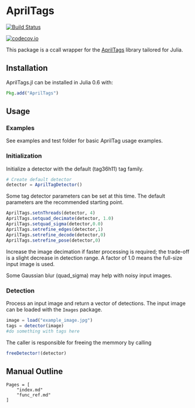 # AprilTags

[![Build Status](https://travis-ci.org/JuliaRobotics/AprilTags.jl.svg?branch=master)](https://travis-ci.org/JuliaRobotics/AprilTags.jl)

[![codecov.io](http://codecov.io/github/JuliaRobotics/AprilTags.jl/coverage.svg?branch=master)](http://codecov.io/github/JuliaRobotics/AprilTags.jl?branch=master)

This package is a ccall wrapper for the [AprilTags](https://april.eecs.umich.edu/software/apriltag.html) library tailored for Julia.

## Installation
AprilTags.jl can be installed in Julia 0.6 with:
```julia
Pkg.add("AprilTags")
```

## Usage
### Examples
See examples and test folder for basic AprilTag usage examples.

### Initialization
Initialize a detector with the default (tag36h11) tag family.
```julia
# Create default detector
detector = AprilTagDetector()
```
Some tag detector parameters can be set at this time.
The default parameters are the recommended starting point.
```julia
AprilTags.setnThreads(detector, 4)
AprilTags.setquad_decimate(detector, 1.0)
AprilTags.setquad_sigma(detector,0.0)
AprilTags.setrefine_edges(detector,1)
AprilTags.setrefine_decode(detector,0)
AprilTags.setrefine_pose(detector,0)
```    
Increase the image decimation if faster processing is required; the
trade-off is a slight decrease in detection range. A factor of 1.0
means the full-size input image is used.

Some Gaussian blur (quad_sigma) may help with noisy input images.

### Detection
Process an input image and return a vector of detections.
The input image can be loaded with the `Images` package.
```julia
image = load("example_image.jpg")
tags = detector(image)
#do something with tags here
```

The caller is responsible for freeing the memmory by calling
```julia
freeDetector!(detector)
```

## Manual Outline
```@contents
Pages = [
    "index.md"
    "func_ref.md"
]
```
